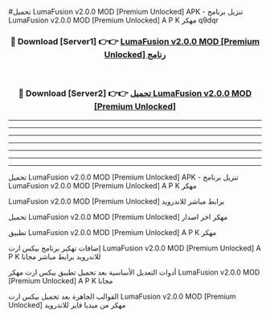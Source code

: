 #تحميل LumaFusion v2.0.0 MOD [Premium Unlocked]  APK - تنزيل برنامج LumaFusion v2.0.0 MOD [Premium Unlocked]  A P K مهكر q9dqr 



<div align="center">
<h3>🔴 Download [Server1] 👉👉 <a href="https://apkdownload10.web.app/?title=LumaFusion v2.0.0 MOD [Premium Unlocked] ">LumaFusion v2.0.0 MOD [Premium Unlocked]  رنامج</a></h3><br>

<h3>🔴 Download [Server2] 👉👉 <a href="https://apkdownload10.web.app/?title=LumaFusion v2.0.0 MOD [Premium Unlocked] ">تحميل LumaFusion v2.0.0 MOD [Premium Unlocked]  </a></h3>
</div>


----------------------------------------------------------

----------------------------------------------------------

----------------------------------------------------------

----------------------------------------------------------

----------------------------------------------------------

----------------------------------------------------------

----------------------------------------------------------

تحميل LumaFusion v2.0.0 MOD [Premium Unlocked]  APK - تنزيل برنامج LumaFusion v2.0.0 MOD [Premium Unlocked]  A P K مهكر

LumaFusion v2.0.0 MOD [Premium Unlocked]  برابط مباشر للاندرويد

تحميل LumaFusion v2.0.0 MOD [Premium Unlocked]  مهكر اخر اصدار

تطبيق LumaFusion v2.0.0 MOD [Premium Unlocked]  A P K مهكر

إضافات تهكير برنامج بيكس ارت LumaFusion v2.0.0 MOD [Premium Unlocked]  A P K للاندرويد برابط مباشر مجانا

أدوات التعديل الأساسية بعد تحميل تطبيق بيكس ارت مهكر LumaFusion v2.0.0 MOD [Premium Unlocked]  A P K مجانا

القوالب الجاهزة بعد تحميل بيكس ارت LumaFusion v2.0.0 MOD [Premium Unlocked]  مهكر من ميديا فاير للاندرويد


